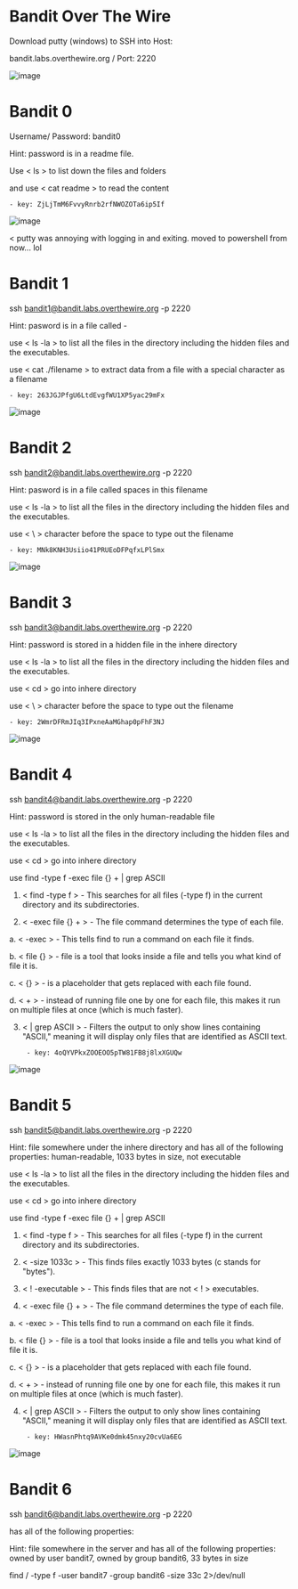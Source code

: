 # Bandit Over The Wire

Download putty (windows) to SSH into Host: 

bandit.labs.overthewire.org / Port: 2220

![image](https://github.com/user-attachments/assets/f7075d11-a06a-4ab9-98e8-7bead3d906fc)



# Bandit 0

Username/ Password: bandit0

Hint: password is in a readme file.

Use < ls > to list down the files and folders

and use < cat readme > to read the content

    - key: ZjLjTmM6FvvyRnrb2rfNWOZOTa6ip5If

![image](https://github.com/user-attachments/assets/728f4d89-52c4-491c-91ab-043c1d11c846)


< putty was annoying with logging in and exiting. moved to powershell from now... lol



# Bandit 1

ssh bandit1@bandit.labs.overthewire.org -p 2220

Hint: pasword is in a file called -

use < ls -la > to list all the files in the directory including the hidden files and the executables.

use < cat ./filename > to extract data from a file with a special character as a filename

    - key: 263JGJPfgU6LtdEvgfWU1XP5yac29mFx

![image](https://github.com/user-attachments/assets/f1cbd05f-3a9c-4036-b929-49daea379ba6)




# Bandit 2

ssh bandit2@bandit.labs.overthewire.org -p 2220

Hint: pasword is in a file called spaces in this filename

use < ls -la > to list all the files in the directory including the hidden files and the executables.

use < \ > character before the space to type out the filename

    - key: MNk8KNH3Usiio41PRUEoDFPqfxLPlSmx

![image](https://github.com/user-attachments/assets/30376592-475d-4bbc-a258-0ca4f699d692)




# Bandit 3

ssh bandit3@bandit.labs.overthewire.org -p 2220

Hint: password is stored in a hidden file in the inhere directory

use < ls -la > to list all the files in the directory including the hidden files and the executables.

use < cd > go into inhere directory

use < \ > character before the space to type out the filename

    - key: 2WmrDFRmJIq3IPxneAaMGhap0pFhF3NJ

![image](https://github.com/user-attachments/assets/6d82aa2b-6449-4404-85c2-0ddf1fdef4ca)




# Bandit 4

ssh bandit4@bandit.labs.overthewire.org -p 2220

Hint: password is stored in the only human-readable file

use < ls -la > to list all the files in the directory including the hidden files and the executables.

use < cd > go into inhere directory

use find -type f -exec file {} + | grep ASCII

1. < find -type f >  -  This searches for all files (-type f) in the current directory and its subdirectories.

2. < -exec file {} + >  -  The file command determines the type of each file.

  a. < -exec >  -  This tells find to run a command on each file it finds. 
  
  b. < file {} >  -  file is a tool that looks inside a file and tells you what kind of file it is.
 
  c. < {} > -  is a placeholder that gets replaced with each file found.
  
  d. < + >  -  instead of running file one by one for each file, this makes it run on multiple files at once (which is much faster).

3. < | grep ASCII >  -  Filters the output to only show lines containing "ASCII," meaning it will display only files that are identified as ASCII text.

        - key: 4oQYVPkxZOOEOO5pTW81FB8j8lxXGUQw

![image](https://github.com/user-attachments/assets/9584af8e-0d2c-44ef-a5fc-2fd2353040b6)




# Bandit 5

ssh bandit5@bandit.labs.overthewire.org -p 2220

Hint: file somewhere under the inhere directory and has all of the following properties: human-readable, 1033 bytes in size, not executable

use < ls -la > to list all the files in the directory including the hidden files and the executables.

use < cd > go into inhere directory

use find -type f -exec file {} + | grep ASCII

1. < find -type f >  -  This searches for all files (-type f) in the current directory and its subdirectories.

2. < -size 1033c >  -  This finds files exactly 1033 bytes (c stands for "bytes").

3. < ! -executable >  -  This finds files that are not < ! > executables.

4. < -exec file {} + >  -  The file command determines the type of each file.

  a. < -exec >  -  This tells find to run a command on each file it finds. 
  
  b. < file {} >  -  file is a tool that looks inside a file and tells you what kind of file it is.
 
  c. < {} > -  is a placeholder that gets replaced with each file found.
  
  d. < + >  -  instead of running file one by one for each file, this makes it run on multiple files at once (which is much faster). 

4. < | grep ASCII >  -  Filters the output to only show lines containing "ASCII," meaning it will display only files that are identified as ASCII text.

        - key: HWasnPhtq9AVKe0dmk45nxy20cvUa6EG

![image](https://github.com/user-attachments/assets/ffc17343-f02d-477b-8670-adc831ad039f)



# Bandit 6

ssh bandit6@bandit.labs.overthewire.org -p 2220


has all of the following properties:

Hint: file somewhere in the server and has all of the following properties: owned by user bandit7, owned by group bandit6, 33 bytes in size








find / -type f -user bandit7 -group bandit6 -size 33c 2>/dev/null








































